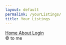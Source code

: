 ```yaml
---
layout: default
permalink: /yourListings/
title: Your Listings
---
```


<div id="menu">
 <div id="sidenav">
   <a href="/"> Home </a>
   <a href="/about"> About </a>
   <a href="/login"> Login </a>
 </div>
</div>

<footer>&copy; to me</footer>

